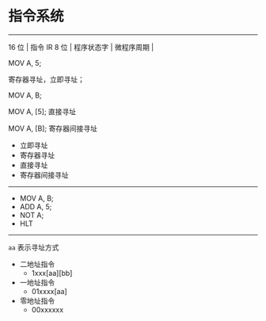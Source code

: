 # 指令系统
---
16 位
| 指令 IR 8 位 | 程序状态字 | 微程序周期 |

MOV A, 5;

寄存器寻址，立即寻址；

MOV A, B;

MOV A, [5]; 直接寻址

MOV A, [B]; 寄存器间接寻址

- 立即寻址
- 寄存器寻址
- 直接寻址
- 寄存器间接寻址
  
---
- MOV A, B;
- ADD A, 5;
- NOT A;
- HLT

---

`aa` 表示寻址方式

- 二地址指令
  - 1xxx[aa][bb] 
- 一地址指令
   - 01xxxx[aa]
- 零地址指令
   - 00xxxxxx
